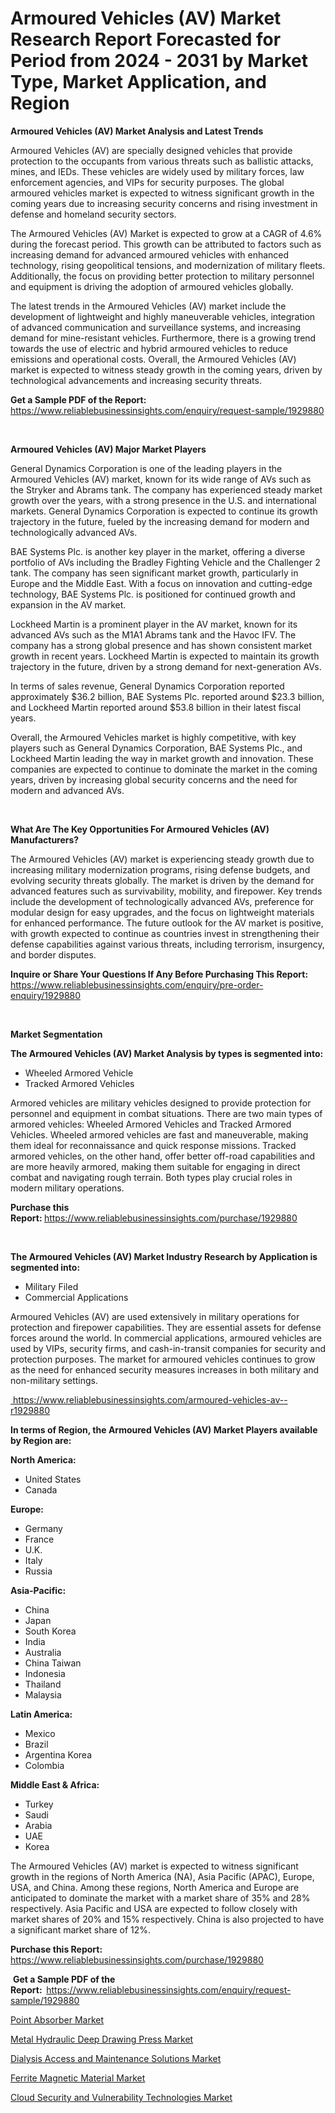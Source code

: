 <p><h1>Armoured Vehicles (AV) Market Research Report Forecasted for Period from 2024 -  2031 by Market Type, Market Application, and Region</h1></p><p><strong>Armoured Vehicles (AV) Market Analysis and Latest Trends</strong></p>
<p><p>Armoured Vehicles (AV) are specially designed vehicles that provide protection to the occupants from various threats such as ballistic attacks, mines, and IEDs. These vehicles are widely used by military forces, law enforcement agencies, and VIPs for security purposes. The global armoured vehicles market is expected to witness significant growth in the coming years due to increasing security concerns and rising investment in defense and homeland security sectors. </p><p>The Armoured Vehicles (AV) Market is expected to grow at a CAGR of 4.6% during the forecast period. This growth can be attributed to factors such as increasing demand for advanced armoured vehicles with enhanced technology, rising geopolitical tensions, and modernization of military fleets. Additionally, the focus on providing better protection to military personnel and equipment is driving the adoption of armoured vehicles globally.</p><p>The latest trends in the Armoured Vehicles (AV) market include the development of lightweight and highly maneuverable vehicles, integration of advanced communication and surveillance systems, and increasing demand for mine-resistant vehicles. Furthermore, there is a growing trend towards the use of electric and hybrid armoured vehicles to reduce emissions and operational costs. Overall, the Armoured Vehicles (AV) market is expected to witness steady growth in the coming years, driven by technological advancements and increasing security threats.</p></p>
<p><strong>Get a Sample PDF of the Report:&nbsp;</strong> <a href="https://www.reliablebusinessinsights.com/enquiry/request-sample/1929880">https://www.reliablebusinessinsights.com/enquiry/request-sample/1929880</a></p>
<p>&nbsp;</p>
<p><strong>Armoured Vehicles (AV) Major Market Players</strong></p>
<p><p>General Dynamics Corporation is one of the leading players in the Armoured Vehicles (AV) market, known for its wide range of AVs such as the Stryker and Abrams tank. The company has experienced steady market growth over the years, with a strong presence in the U.S. and international markets. General Dynamics Corporation is expected to continue its growth trajectory in the future, fueled by the increasing demand for modern and technologically advanced AVs.</p><p>BAE Systems Plc. is another key player in the market, offering a diverse portfolio of AVs including the Bradley Fighting Vehicle and the Challenger 2 tank. The company has seen significant market growth, particularly in Europe and the Middle East. With a focus on innovation and cutting-edge technology, BAE Systems Plc. is positioned for continued growth and expansion in the AV market.</p><p>Lockheed Martin is a prominent player in the AV market, known for its advanced AVs such as the M1A1 Abrams tank and the Havoc IFV. The company has a strong global presence and has shown consistent market growth in recent years. Lockheed Martin is expected to maintain its growth trajectory in the future, driven by a strong demand for next-generation AVs.</p><p>In terms of sales revenue, General Dynamics Corporation reported approximately $36.2 billion, BAE Systems Plc. reported around $23.3 billion, and Lockheed Martin reported around $53.8 billion in their latest fiscal years.</p><p>Overall, the Armoured Vehicles market is highly competitive, with key players such as General Dynamics Corporation, BAE Systems Plc., and Lockheed Martin leading the way in market growth and innovation. These companies are expected to continue to dominate the market in the coming years, driven by increasing global security concerns and the need for modern and advanced AVs.</p></p>
<p>&nbsp;</p>
<p><strong>What Are The Key Opportunities For Armoured Vehicles (AV) Manufacturers?</strong></p>
<p><p>The Armoured Vehicles (AV) market is experiencing steady growth due to increasing military modernization programs, rising defense budgets, and evolving security threats globally. The market is driven by the demand for advanced features such as survivability, mobility, and firepower. Key trends include the development of technologically advanced AVs, preference for modular design for easy upgrades, and the focus on lightweight materials for enhanced performance. The future outlook for the AV market is positive, with growth expected to continue as countries invest in strengthening their defense capabilities against various threats, including terrorism, insurgency, and border disputes.</p></p>
<p><strong>Inquire or Share Your Questions If Any Before Purchasing This Report:</strong> <a href="https://www.reliablebusinessinsights.com/enquiry/pre-order-enquiry/1929880">https://www.reliablebusinessinsights.com/enquiry/pre-order-enquiry/1929880</a></p>
<p>&nbsp;</p>
<p><strong>Market Segmentation</strong></p>
<p><strong>The Armoured Vehicles (AV) Market Analysis by types is segmented into:</strong></p>
<p><ul><li>Wheeled Armored Vehicle</li><li>Tracked Armored Vehicles</li></ul></p>
<p><p>Armored vehicles are military vehicles designed to provide protection for personnel and equipment in combat situations. There are two main types of armored vehicles: Wheeled Armored Vehicles and Tracked Armored Vehicles. Wheeled armored vehicles are fast and maneuverable, making them ideal for reconnaissance and quick response missions. Tracked armored vehicles, on the other hand, offer better off-road capabilities and are more heavily armored, making them suitable for engaging in direct combat and navigating rough terrain. Both types play crucial roles in modern military operations.</p></p>
<p><strong>Purchase this Report:&nbsp;</strong><a href="https://www.reliablebusinessinsights.com/purchase/1929880">https://www.reliablebusinessinsights.com/purchase/1929880</a></p>
<p>&nbsp;</p>
<p><strong>The Armoured Vehicles (AV) Market Industry Research by Application is segmented into:</strong></p>
<p><ul><li>Military Filed</li><li>Commercial Applications</li></ul></p>
<p><p>Armoured Vehicles (AV) are used extensively in military operations for protection and firepower capabilities. They are essential assets for defense forces around the world. In commercial applications, armoured vehicles are used by VIPs, security firms, and cash-in-transit companies for security and protection purposes. The market for armoured vehicles continues to grow as the need for enhanced security measures increases in both military and non-military settings.</p></p>
<p><a href="https://www.reliablebusinessinsights.com/armoured-vehicles-av--r1929880">&nbsp;https://www.reliablebusinessinsights.com/armoured-vehicles-av--r1929880</a></p>
<p><strong>In terms of Region, the Armoured Vehicles (AV) Market Players available by Region are:</strong></p>
<p>
    <p> <strong> North America: </strong>
        <ul>
            <li>United States</li>
            <li>Canada</li>
        </ul>
        </p> 
    <p> <strong> Europe: </strong>
        <ul>
            <li>Germany</li>
            <li>France</li>
            <li>U.K.</li>
            <li>Italy</li>
            <li>Russia</li>
        </ul>
        </p> 
    <p> <strong> Asia-Pacific: </strong>
        <ul>
            <li>China</li>
            <li>Japan</li>
            <li>South Korea</li>
            <li>India</li>
            <li>Australia</li>
            <li>China Taiwan</li>
            <li>Indonesia</li>
            <li>Thailand</li>
            <li>Malaysia</li>
        </ul>
        </p> 
    <p> <strong> Latin America: </strong>
        <ul>
            <li>Mexico</li>
            <li>Brazil</li>
            <li>Argentina Korea</li>
            <li>Colombia</li>
        </ul>
        </p> 
    <p> <strong> Middle East & Africa: </strong>
        <ul>
            <li>Turkey</li>
            <li>Saudi</li>
            <li>Arabia</li>
            <li>UAE</li>
            <li>Korea</li>
        </ul>
    </p>
    </p>
<p><p>The Armoured Vehicles (AV) market is expected to witness significant growth in the regions of North America (NA), Asia Pacific (APAC), Europe, USA, and China. Among these regions, North America and Europe are anticipated to dominate the market with a market share of 35% and 28% respectively. Asia Pacific and USA are expected to follow closely with market shares of 20% and 15% respectively. China is also projected to have a significant market share of 12%.</p></p>
<p><strong>Purchase this Report: </strong><a href="https://www.reliablebusinessinsights.com/purchase/1929880">https://www.reliablebusinessinsights.com/purchase/1929880</a></p>
<p>&nbsp;<strong>Get a Sample PDF of the Report:&nbsp;&nbsp;</strong><a href="https://www.reliablebusinessinsights.com/enquiry/request-sample/1929880">https://www.reliablebusinessinsights.com/enquiry/request-sample/1929880</a></p>
<p><strong></strong></p>
<p><p><a href="https://www.linkedin.com/pulse/point-absorber-market-overview-global-trends-future-prospects-cfhpf">Point Absorber Market</a></p><p><a href="https://github.com/Bryanturray6576/Market-Research-Report-List-1/blob/main/metal-hydraulic-deep-drawing-press-market.md">Metal Hydraulic Deep Drawing Press Market</a></p><p><a href="https://github.com/xvyfpyhu18/Market-Research-Report-List-1/blob/main/dialysis-access-and-maintenance-solutions-market.md">Dialysis Access and Maintenance Solutions Market</a></p><p><a href="https://www.linkedin.com/pulse/ferrite-magnetic-material-market-overview-global-trends-future-egzof">Ferrite Magnetic Material Market</a></p><p><a href="https://issuu.com/reportprime-2/docs/cloud-security-and-vulnerability-technologies-mark">Cloud Security and Vulnerability Technologies Market</a></p></p>